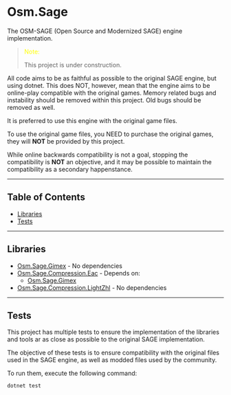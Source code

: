 # Osm.Sage

The OSM-SAGE (Open Source and Modernized SAGE) engine implementation.

> <span style="color: yellow;">Note:</span>
>
> This project is under construction.

All code aims to be as faithful as possible to the original SAGE engine, but using dotnet. This does NOT, however, mean
that the engine aims to be online-play compatible with the original games. Memory related bugs and instability should be
removed within this project. Old bugs should be removed as well.

It is preferred to use this engine with the original game files.

To use the original game files, you NEED to purchase the original games, they will **NOT** be provided by this project.

While online backwards compatibility is not a goal, stopping the compatibility is **NOT** an objective, and it may be
possible to maintain the compatibility as a secondary happenstance.

---

## Table of Contents

- [Libraries](#libraries)
- [Tests](#tests)

---

## Libraries

- [Osm.Sage.Gimex](./Osm.Sage.Gimex/README.md) - No dependencies
- [Osm.Sage.Compression.Eac](./Compression/Osm.Sage.Compression.Eac/README.md) - Depends on:
    - [Osm.Sage.Gimex](./Osm.Sage.Gimex/README.md)
- [Osm.Sage.Compression.LightZhl](./Compression/Osm.Sage.Compression.LightZhl/README.md) - No dependencies

---

## Tests

This project has multiple tests to ensure the implementation of the libraries and tools ar as close as possible to the
original SAGE implementation.

The objective of these tests is to ensure compatibility with the original files used in the SAGE engine, as well as
modded files used by the community.

To run them, execute the following command:

```shell
dotnet test
```
